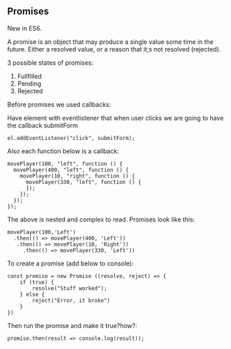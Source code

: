 ## Promises ##

New in ES6. 

A promise is an object that may produce a single value some time in the future. 
Either a resolved value, or a reason that it;s not resolved (rejected). 

3 possible states of promises: 

1. Fullfilled
2. Pending
3. Rejected

Before promises we used callbacks: 

Have element with eventlistener that when user clicks we are going to have the callback submitForm
```
el.addEventListener("click", submitForm);
```
Also each function below is a callback: 
```
movePlayer(100, "left", function () {
  movePlayer(400, "left", function () {
    movePlayer(10, "right", function () {
      movePlayer(330, "left", function () {
      });
    });
  });
});

```
The above is nested and complex to read. Promises look like this:

```
movePlayer(100,'Left')
  .then(() => movePlayer(400, 'Left'))
   .then(() => movePlayer(10, 'Right'))
     .then(() => movePlayer(330, 'Left'))
```
To create a promise (add below to console): 
```
const promise = new Promise ((resolve, reject) => {
	if (true) {
		resolve("Stuff worked");
	} else {
		reject("Error, it broke")
	}
})
```
Then run the promise and make it true?how?:

```
promise.then(result => console.log(result));
```
